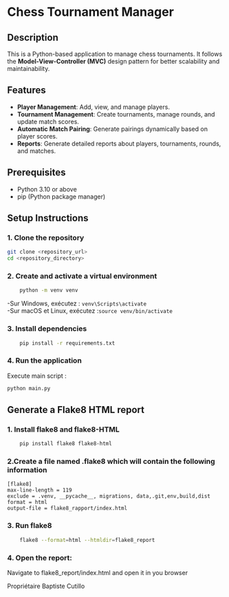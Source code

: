 # Chess Tournament Manager

## Description
This is a Python-based application to manage chess tournaments. It follows the **Model-View-Controller (MVC)** design pattern for better scalability and maintainability.

## Features
- **Player Management**: Add, view, and manage players.
- **Tournament Management**: Create tournaments, manage rounds, and update match scores.
- **Automatic Match Pairing**: Generate pairings dynamically based on player scores.
- **Reports**: Generate detailed reports about players, tournaments, rounds, and matches.

## Prerequisites
- Python 3.10 or above
- pip (Python package manager)

## Setup Instructions

### 1. Clone the repository
```bash
git clone <repository_url>
cd <repository_directory>
```
### 2. Create and activate a virtual environment
```bash
    python -m venv venv
  ```
-Sur Windows, exécutez : `venv\Scripts\activate`  
-Sur macOS et Linux, exécutez :`source venv/bin/activate`
### 3. Install dependencies
```bash
    pip install -r requirements.txt
```
### 4. Run the application
Execute main script :
  ```bash
  python main.py
  ```
## Generate a Flake8 HTML report
### 1. Install flake8 and flake8-HTML
```bash
    pip install flake8 flake8-html
```
### 2.Create a file named .flake8 which will contain the following information
```
[flake8]
max-line-length = 119
exclude = .venv, __pycache__, migrations, data,.git,env,build,dist
format = html
output-file = flake8_rapport/index.html
```
### 3. Run flake8
```bash
    flake8 --format=html --htmldir=flake8_report
```
### 4. Open the report:
Navigate to flake8_report/index.html and open it in you browser

Propriétaire Baptiste Cutillo
